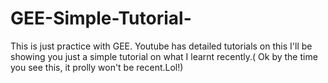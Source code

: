 # GEE-Simple-Tutorial-
This is just practice with GEE. Youtube has detailed tutorials on this
I'll be showing you just a simple tutorial on what I learnt recently.( Ok by the time you see this, it prolly won't be recent.Lol!)


